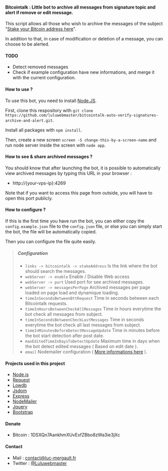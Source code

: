 #### Bitcointalk : Little bot to archive all messages from signature topic and alert if remove or edit message.

This script allows all those who wish to archive the messages of the subject "[Stake your Bitcoin address here](https://bitcointalk.org/index.php?topic=996318.10460)".

In addition to that, in case of modification or deletion of a message, you can choose to be alerted.

#### TODO

- Detect removed messages
- Check if example configuration have new informations, and merge it with the current configuration.

#### How to use ?

To use this bot, you need to install [Node.JS](https://nodejs.org/).

First, clone this respository with `git clone https://github.com/luluwebmaster/bitcointalk-auto-verify-signatures-archive-and-alert.git`.

Install all packages with `npm install`.

Then, create a new screen `screen -S change-this-by-a-screen-name` and run node server inside the screen with `node app`.

#### How to see & share archived messages ?

You should know that after launching the bot, it is possible to automatically view archived messages by typing this URL in your browser :
- http://{your-vps-ip}:4269

Note that if you want to access this page from outside, you will have to open this port publicly.

#### How to configure ?

If this is the first time you have run the bot, you can either copy the `config.example.json` file to the `config.json` file, or else you can simply start the bot, the file will be automatically copied.

Then you can configure the file quite easily.

> ##### Configuration
>
> - `links -> bitcointalk -> stakeAddress` Is the link where the bot should search the messages.
> - `webServer -> enable` Enable / Disable Web access
> - `webServer -> port` Used port for see archived messages.
> - `webServer -> messagesPerPage` Archived messages per page loaded on page load and dynamique loading.
> - `timeInSecondsBetweenBttRequest` Time in seconds between each Bitcointalk requests.
> - `timeInHoursBetweenCheckAllMessages` Time in hours everytime the bot check all messages from subject.
> - `timeInSecondsBetweenCheckLastMessages` Time in seconds everytime the bot check all last messages from subject.
> - `timeInMinutesBeforeDetectMessageUpdate` Time in minutes before the bot start detection after post date.
> - `maxEditedTimeInDaysToDetectUpdate` Maximum time in days when the bot detect edited messages ( Based on edit date ).
> - `email` Nodemailer configuration ( [More informations here](https://nodemailer.com/about/) ).

#### Projects used in this project

- [Node.js](https://nodejs.org/)
- [Request](https://github.com/request/request)
- [Lowdb](https://github.com/typicode/lowdb)
- [Jsdom](https://github.com/jsdom/jsdom)
- [Express](https://expressjs.com/)
- [NodeMailer](https://nodemailer.com/)
- [Jquery](https://jquery.com/)
- [Bootstrap](https://getbootstrap.com/)

#### Donate

- Bitcoin : 1DSXQn7AankhmXUvExfZBbo8zWa3ie3jXc

#### Contact

- Mail : contact@luc-mergault.fr
- Twitter : [@Luluwebmaster](https://twitter.com/Luluwebmaster)
